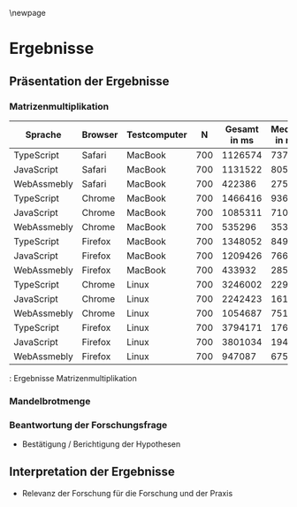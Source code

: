 \newpage

# Ergebnisse

## Präsentation der Ergebnisse

### Matrizenmultiplikation

|     Sprache| Browser| Testcomputer|   N| Gesamt in ms| Median in ms|  Mean in ms|
|------------|--------|-------------|----|-------------|-------------|------------|
|  TypeScript|  Safari|      MacBook| 700|      1126574|          737| 1609,391429|
|  JavaScript|  Safari|      MacBook| 700|      1131522|          805| 1616,460000|
| WebAssmebly|  Safari|      MacBook| 700|       422386|          275|  603,408571|
|  TypeScript|  Chrome|      MacBook| 700|      1466416|          936| 2094,880000|
|  JavaScript|  Chrome|      MacBook| 700|      1085311|          710| 1550,444286|
| WebAssmebly|  Chrome|      MacBook| 700|       535296|          353|  764,708571|
|  TypeScript| Firefox|      MacBook| 700|      1348052|          849| 1925,788571|
|  JavaScript| Firefox|      MacBook| 700|      1209426|          766| 1727,751429|
| WebAssmebly| Firefox|      MacBook| 700|       433932|          285|  619,902857|
|  TypeScript|  Chrome|        Linux| 700|      3246002|         2291| 4637,145714|
|  JavaScript|  Chrome|        Linux| 700|      2242423|         1617| 3203,461429|
| WebAssmebly|  Chrome|        Linux| 700|      1054687|          751| 1506,695714|
|  TypeScript| Firefox|        Linux| 700|      3794171|         1767| 5420,244286|
|  JavaScript| Firefox|        Linux| 700|      3801034|         1940| 5430,048571|
| WebAssmebly| Firefox|        Linux| 700|       947087|          675| 1352,981429|
: Ergebnisse Matrizenmultiplikation

### Mandelbrotmenge

### Beantwortung der Forschungsfrage
- Bestätigung / Berichtigung der Hypothesen

## Interpretation der Ergebnisse
- Relevanz der Forschung für die Forschung und der Praxis

